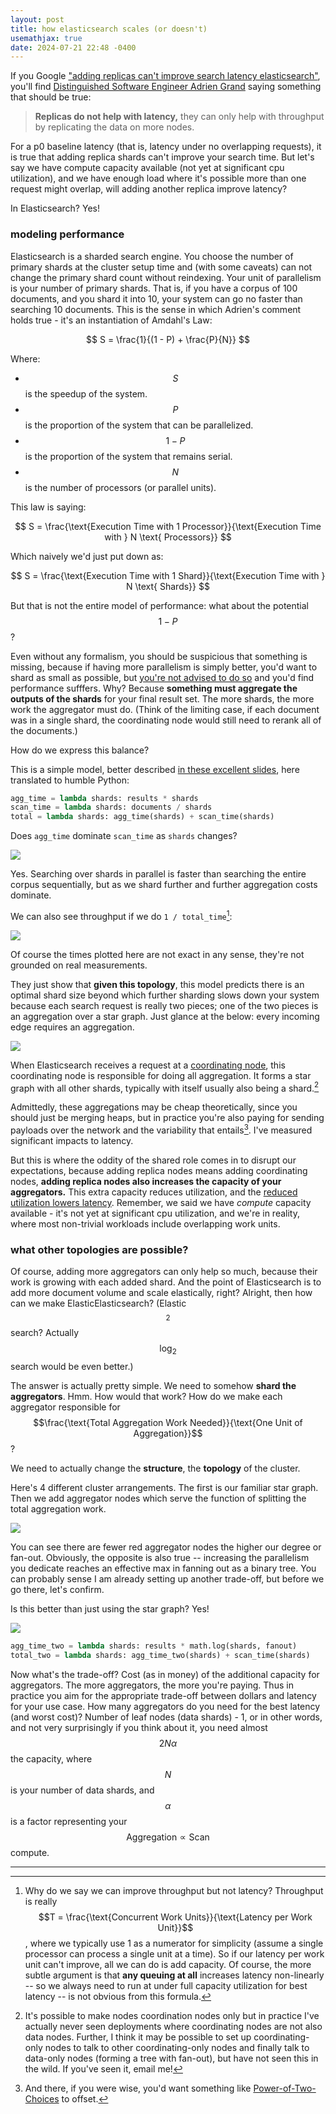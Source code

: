 ```yaml
---
layout: post
title: how elasticsearch scales (or doesn't)
usemathjax: true
date: 2024-07-21 22:48 -0400
---
```


If you Google ["adding replicas can't improve search latency elasticsearch"](https://www.google.com/search?q=adding+replicas+can%27t+improve+search+latency+elasticsearch&oq=adding+replicas+can%27t+improve+search+latency+elasticsearch&gs_lcrp=EgZjaHJvbWUyBggAEEUYOTIHCAEQIRigATIHCAIQIRigATIHCAMQIRigATIHCAQQIRigATIHCAUQIRigAdIBCDY2NjFqMGoxqAIAsAIA&sourceid=chrome&ie=UTF-8), you'll find [Distinguished Software Engineer Adrien Grand](https://discuss.elastic.co/t/getting-worse-search-performance-with-a-replica-shard/60880/3) saying something that should be true:

> **Replicas do not help with latency,** they can only help with throughput by replicating the data on more nodes.

For a p0 baseline latency (that is, latency under no overlapping requests), it is true that adding replica shards can't improve your search time. But let's say we have compute capacity available (not yet at significant cpu utilization), and we have enough load where it's possible more than one request might overlap, will adding another replica improve latency?

In Elasticsearch? Yes!

### modeling performance

Elasticsearch is a sharded search engine. You choose the number of primary shards at the cluster setup time and (with some caveats) can not change the primary shard count without reindexing. Your unit of parallelism is your number of primary shards. That is, if you have a corpus of 100 documents, and you shard it into 10, your system can go no faster than searching 10 documents. This is the sense in which Adrien's comment holds true - it's an instantiation of Amdahl's Law:

$$
S = \frac{1}{(1 - P) + \frac{P}{N}}
$$

Where:
- $$S$$ is the speedup of the system.
- $$P$$ is the proportion of the system that can be parallelized.
- $$1 - P$$ is the proportion of the system that remains serial.
- $$N$$ is the number of processors (or parallel units).

This law is saying:

$$
S = \frac{\text{Execution Time with 1 Processor}}{\text{Execution Time with } N \text{ Processors}}
$$

Which naively we'd just put down as:

$$
S = \frac{\text{Execution Time with 1 Shard}}{\text{Execution Time with } N \text{ Shards}}
$$

But that is not the entire model of performance: what about the potential $$1-P$$? 

Even without any formalism, you should be suspicious that something is missing, because if having more parallelism is simply better, you'd want to shard as small as possible, but [you're not advised to do so](https://www.elastic.co/guide/en/elasticsearch/reference/7.17/size-your-shards.html#shard-count-recommendation) and you'd find performance sufffers. Why? Because **something must aggregate the outputs of the shards** for your final result set. The more shards, the more work the aggregator must do. (Think of the limiting case, if each document was in a single shard, the coordinating node would still need to rerank all of the documents.)

How do we express this balance?

This is a simple model, better described [in these excellent slides](https://speakerdeck.com/emfree/queueing-theory?slide=73), here translated to humble Python:

```python
agg_time = lambda shards: results * shards
scan_time = lambda shards: documents / shards
total = lambda shards: agg_time(shards) + scan_time(shards)
```

Does `agg_time` dominate `scan_time` as `shards` changes?

![](/images/star_time.png)

Yes. Searching over shards in parallel is faster than searching the entire corpus sequentially, but as we shard further and further aggregation costs dominate.

We can also see throughput if we do `1 / total_time`[^0]:

![](/images/star_thrpt.png)

Of course the times plotted here are not exact in any sense, they're not grounded on real measurements. 

They just show that **given this topology**, this model predicts there is an optimal shard size beyond which further sharding slows down your system because each search request is really two pieces; one of the two pieces is an aggregation over a star graph. Just glance at the below: every incoming edge requires an aggregation. 

![](/images//star_graph.png)

When Elasticsearch receives a request at a [coordinating node](https://www.elastic.co/guide/en/elasticsearch/reference/current/modules-node.html#coordinating-node), this coordinating node is responsible for doing all aggregation. It forms a star graph with all other shards, typically with itself usually also being a shard.[^1] 

Admittedly, these aggregations may be cheap theoretically, since you should just be merging heaps, but in practice you're also paying for sending payloads over the network and the variability that entails[^2]. I've measured significant impacts to latency.

But this is where the oddity of the shared role comes in to disrupt our expectations, because adding replica nodes means adding coordinating nodes, **adding replica nodes also increases the capacity of your aggregators.** This extra capacity reduces utilization, and the [reduced utilization lowers latency](https://erikbern.com/2018/03/27/waiting-time-load-factor-and-queueing-theory.html). Remember, we said we have _compute_ capacity available - it's not yet at significant cpu utilization, and we're in reality, where most non-trivial workloads include overlapping work units.

### what other topologies are possible?

Of course, adding more aggregators can only help so much, because their work is growing with each added shard. And the point of Elasticsearch is to add more document volume and scale elastically, right? Alright, then how can we make ElasticElasticsearch? (Elastic$$^2$$search? Actually $$\log_2$$search would be even better.)

The answer is actually pretty simple. We need to somehow **shard the aggregators**. Hmm. How would that work? How do we make each aggregator responsible for $$\frac{\text{Total Aggregation Work Needed}}{\text{One Unit of Aggregation}}$$?

We need to actually change the **structure**, the __topology__ of the cluster.

Here's 4 different cluster arrangements. The first is our familiar star graph. Then we add aggregator nodes which serve the function of splitting the total aggregation work.

![](/images/topologies.png)

You can see there are fewer red aggregator nodes the higher our degree or fan-out. Obviously, the opposite is also true -- increasing the parallelism you dedicate reaches an effective max in fanning out as a binary tree. You can probably sense I am already setting up another trade-off, but before we go there, let's confirm.

Is this better than just using the star graph? Yes!

![](/images/cluster_comparison.png)

```python
agg_time_two = lambda shards: results * math.log(shards, fanout)
total_two = lambda shards: agg_time_two(shards) + scan_time(shards)
```

Now what's the trade-off? Cost (as in money) of the additional capacity for aggregators. The more aggregators, the more you're paying. Thus in practice you aim for the appropriate trade-off between dollars and latency for your use case. How many aggregators do you need for the best latency (and worst cost)? Number of leaf nodes (data shards) - 1, or in other words, and not very surprisingly if you think about it, you need almost $$2N\alpha$$ the capacity, where $$N$$ is your number of data shards, and $$\alpha$$ is a factor representing your $$\text{Aggregation} \propto \text{Scan}$$ compute.


---

[^0]: Why do we say we can improve throughput but not latency? Throughput is really $$T = \frac{\text{Concurrent Work Units}}{\text{Latency per Work Unit}}$$, where we typically use 1 as a numerator for simplicity (assume a single processor can process a single unit at a time). So if our latency per work unit can't improve, all we can do is add capacity. Of course, the more subtle argument is that __any queuing at all__ increases latency non-linearly -- so we always need to run at under full capacity utilization for best latency -- is not obvious from this formula.
[^1]: It's possible to make nodes coordination nodes only but in practice I've actually never seen deployments where coordinating nodes are not also data nodes. Further, I think it may be possible to set up coordinating-only nodes to talk to other coordinating-only nodes and finally talk to data-only nodes (forming a tree with fan-out), but have not seen this in the wild. If you've seen it, email me!
[^2]: And there, if you were wise, you'd want something like [Power-of-Two-Choices](https://web.stanford.edu/class/cs265/Lectures/Lecture6/l6.pdf) to offset.